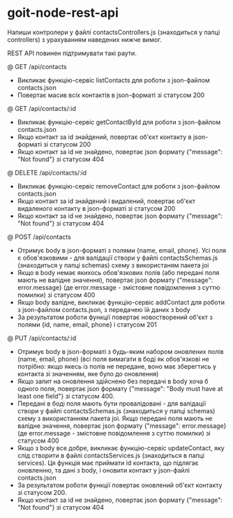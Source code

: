 # goit-node-rest-api

Напиши контролери у файлі contactsControllers.js (знаходиться у папці controllers) з урахуванням наведених нижче вимог.

REST API повинен підтримувати такі раути.

@ GET /api/contacts

- Викликає функцію-сервіс listContacts для роботи з json-файлом contacts.json
- Повертає масив всіх контактів в json-форматі зі статусом 200


@ GET /api/contacts/:id

- Викликає функцію-сервіс getContactById для роботи з json-файлом contacts.json
- Якщо контакт за id знайдений, повертає об'єкт контакту в json-форматі зі статусом 200
- Якщо контакт за id не знайдено, повертає json формату {"message": "Not found"} зі статусом 404


@ DELETE /api/contacts/:id

- Викликає функцію-сервіс removeContact для роботи з json-файлом contacts.json
- Якщо контакт за id знайдений і видалений, повертає об'єкт видаленого контакту в json-форматі зі статусом 200
- Якщо контакт за id не знайдено, повертає json формату {"message": "Not found"} зі статусом 404


@ POST /api/contacts

- Отримує body в json-форматі з полями {name, email, phone}. Усі поля є обов'язковими - для валідації створи у файлі contactsSchemas.js (знаходиться у папці schemas) схему з використаням пакета joi
- Якщо в body немає якихось обов'язкових полів (або передані поля мають не валідне значення), повертає json формату {"message": error.message} (де error.message - змістовне повідомлення з суттю помилки) зі статусом 400
- Якщо body валідне, викликає функцію-сервіс addContact для роботи з json-файлом contacts.json, з передачею їй даних з body
- За результатом роботи функції повертає новостворений об'єкт з полями {id, name, email, phone} і статусом 201


@ PUT /api/contacts/:id

- Отримує body в json-форматі з будь-яким набором оновлених полів (name, email, phone) (всі поля вимагати в боді як обов'язкові не потрібно: якщо якесь із полів не передане, воно має зберегтись у контакта зі значенням, яке було до оновлення)
- Якщо запит на оновлення здійснено без передачі в body хоча б одного поля, повертає json формату {"message": "Body must have at least one field"} зі статусом 400.
- Передані в боді поля мають бути провалідовані - для валідації створи у файлі contactsSchemas.js (знаходиться у папці schemas) схему з використанням пакета joi. Якщо передані поля мають не валідне значення, повертає json формату {"message": error.message} (де error.message - змістовне повідомлення з суттю помилки) зі статусом 400
- Якщо з body все добре, викликає функцію-сервіс updateContact, яку слід створити в файлі contactsServices.js (знаходиться в папці services). Ця функція має приймати id контакта, що підлягає оновленню, та дані з body, і оновити контакт у json-файлі contacts.json
- За результатом роботи функції повертає оновлений об'єкт контакту зі статусом 200.
- Якщо контакт за id не знайдено, повертає json формату {"message": "Not found"} зі статусом 404